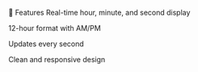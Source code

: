 🚀 Features
Real-time hour, minute, and second display

12-hour format with AM/PM

Updates every second

Clean and responsive design